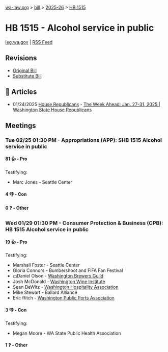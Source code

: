 [wa-law.org](/) > [bill](/bill/) > [2025-26](/bill/2025-26/) > [HB 1515](/bill/2025-26/hb/1515/)

# HB 1515 - Alcohol service in public
[leg.wa.gov](https://app.leg.wa.gov/billsummary?BillNumber=1515&Year=2025&Initiative=false) | [RSS Feed](./rss.xml)

## Revisions
* [Original Bill](1/)
* [Substitute Bill](S/)

## 📰 Articles
* 01/24/2025 [House Republicans](/org/house_republicans/) - [The Week Ahead: Jan. 27-31, 2025 | Washington State House Republicans](https://houserepublicans.wa.gov/week/the-week-ahead-jan-27-31-2025/#:~:text=HB%201515)

## Meetings
### Tue 02/25 01:30 PM - Appropriations (APP): SHB 1515 Alcohol service in public
#### 81 👍 - Pro
Testifying:
* Marc Jones - Seattle Center

#### 4 👎 - Con

#### 0 ❓ - Other

### Wed 01/29 01:30 PM - Consumer Protection & Business (CPB): HB 1515 Alcohol service in public
#### 19 👍 - Pro
Testifying:
* Marshall Foster - Seattle Center
* Gloria Connors - Bumbershoot and FIFA Fan Festival
* 💵Daniel Olson - [Washington Brewers Guild](/org/washington_brewers_guild/)
* Josh McDonald - [Washington Wine Institute](/org/washington_wine_institute/)
* Sean DeWitz - [Washington Hospitality Association](/org/washington_hospitality_association/)
* Mike Stewart - Ballard Alliance
* Eric ffitch - [Washington Public Ports Association](/org/washington_public_ports_association/)

#### 3 👎 - Con
Testifying:
* Megan Moore - WA State Public Health Association

#### 1 ❓ - Other

